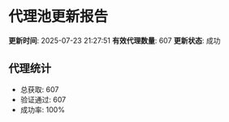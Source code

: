 # 代理池更新报告

**更新时间**: 2025-07-23 21:27:51
**有效代理数量**: 607
**更新状态**:  成功

## 代理统计
- 总获取: 607
- 验证通过: 607
- 成功率: 100%
